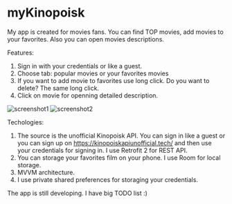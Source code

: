 # myKinopoisk

My app is created for movies fans. You can find TOP movies, add movies to your favorites. Also you can open movies descriptions.

Features:
1. Sign in with your credentials or like a guest.
2. Choose tab: popular movies or your favorites movies
3. If you want to add movie to favorites use long click. Do you want to delete? The same long click.
4. Click on movie for openning detailed description.

![screenshot1](https://user-images.githubusercontent.com/5577221/235679897-4901b1f1-28fb-4f14-9027-0c927d4916de.jpg) ![screenshot2](https://user-images.githubusercontent.com/5577221/235680220-d61189c6-c938-43c7-8b6a-6b9efe0f9f88.jpg)





Techologies:
1. The source is the unofficial Kinopoisk API. You can sign in like a guest or you can sign up on https://kinopoiskapiunofficial.tech/ and then use your credentials for signing in. I use Retrofit 2 for REST API.
2. You can storage your favorites film on your phone. I use Room for local storage.
3. MVVM architecture.
4. I use private shared preferences for storaging your credentials.





The app is still developing. I have big TODO list :)
